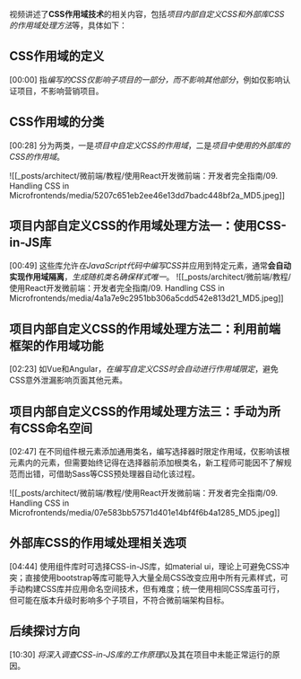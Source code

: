 

视频讲述了**CSS作用域技术**的相关内容，包括*项目内部自定义CSS和外部库CSS的作用域处理方法*等，具体如下：

## CSS作用域的定义
[00:00]
指*编写的CSS仅影响子项目的一部分，而不影响其他部分*，例如仅影响认证项目，不影响营销项目。

## CSS作用域的分类
[00:28]
分为两类，一是*项目中自定义CSS的作用域*，二是*项目中使用的外部库的CSS的作用域*。

![[_posts/architect/微前端/教程/使用React开发微前端：开发者完全指南/09. Handling CSS in Microfrontends/media/5207c651eb2ee46e13dd7badc448bf2a_MD5.jpeg]]

## 项目内部自定义CSS的作用域处理方法一：使用CSS-in-JS库
[00:49]
这些库允许*在JavaScript代码中编写CSS*并应用到特定元素，通常**会自动实现作用域隔离**，*生成随机类名确保样式唯一*。
![[_posts/architect/微前端/教程/使用React开发微前端：开发者完全指南/09. Handling CSS in Microfrontends/media/4a1a7e9c2951bb306a5cdd542e813d21_MD5.jpeg]]


## 项目内部自定义CSS的作用域处理方法二：利用前端框架的作用域功能
[02:23]
如Vue和Angular，*在编写自定义CSS时会自动进行作用域限定*，避免CSS意外泄漏影响页面其他元素。

## 项目内部自定义CSS的作用域处理方法三：手动为所有CSS命名空间
[02:47]
在不同组件根元素添加通用类名，编写选择器时限定作用域，仅影响该根元素内的元素，但需要始终记得在选择器前添加根类名，新工程师可能因不了解规范而出错，可借助Sass等CSS预处理器自动化该过程。

![[_posts/architect/微前端/教程/使用React开发微前端：开发者完全指南/09. Handling CSS in Microfrontends/media/07e583bb57571d401e14bf4f6b4a1285_MD5.jpeg]]

## 外部库CSS的作用域处理相关选项
[04:44]
使用组件库时可选择CSS-in-JS库，如material ui，理论上可避免CSS冲突；直接使用bootstrap等库可能导入大量全局CSS改变应用中所有元素样式，可手动构建CSS库并应用命名空间技术，但有难度；统一使用相同CSS库虽可行，但可能在版本升级时影响多个子项目，不符合微前端架构目标。


## 后续探讨方向
[10:30]
*将深入调查CSS-in-JS库的工作原理*以及其在项目中未能正常运行的原因。
